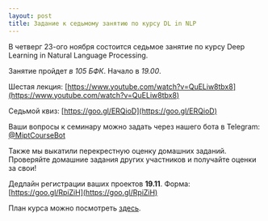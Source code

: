 ```yaml
---
layout: post
title: Задание к седьмому занятию по курсу DL in NLP
---
```


В четверг 23-ого ноября состоится седьмое занятие по курсу Deep Learning in Natural Language Processing.

Занятие пройдет _в 105 БФК_. Начало в _19.00_.

Шестая лекция: [https://www.youtube.com/watch?v=QuELiw8tbx8](https://www.youtube.com/watch?v=QuELiw8tbx8) 

Седьмой квиз: [https://goo.gl/ERQioD](https://goo.gl/ERQioD)

Ваши вопросы к семинару можно задать через нашего бота в Telegram: [@MiptCourseBot](https://t.me/MiptCourseBot)

Также мы выкатили перекрестную оценку домашних заданий. Проверяйте домашние задания других участников и получайте оценки за свои!

Дедлайн регистрации ваших проектов __19.11__. Форма: [https://goo.gl/RpiZiH](https://goo.gl/RpiZiH)

План курса можно посмотреть [здесь](../NLP/).